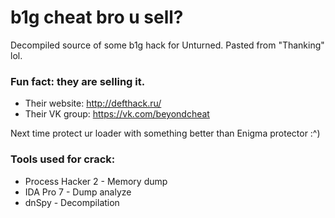 # b1g cheat bro u sell?
Decompiled source of some b1g hack for Unturned. Pasted from "Thanking" lol.

### Fun fact: they are selling it.

- Their website: http://defthack.ru/
- Their VK group: https://vk.com/beyondcheat

Next time protect ur loader with something better than Enigma protector :^)
### Tools used for crack:
- Process Hacker 2 - Memory dump
- IDA Pro 7 - Dump analyze
- dnSpy - Decompilation
